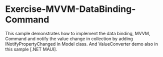 # Exercise-MVVM-DataBinding-Command
 This sample demonstrates how to implement the data binding, MVVM, Command and notify the value change in collection by adding INotifyPropertyChanged in Model class. And ValueConverter demo also in this sample [.NET MAUI]. 

